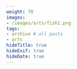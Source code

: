 ```yaml
---
weight: 70
images:
- /images/arts/fish1.png
tags:
- archive # all posts
- arts
hideTitle: true
hideExif: true
hideDate: true
---
```

